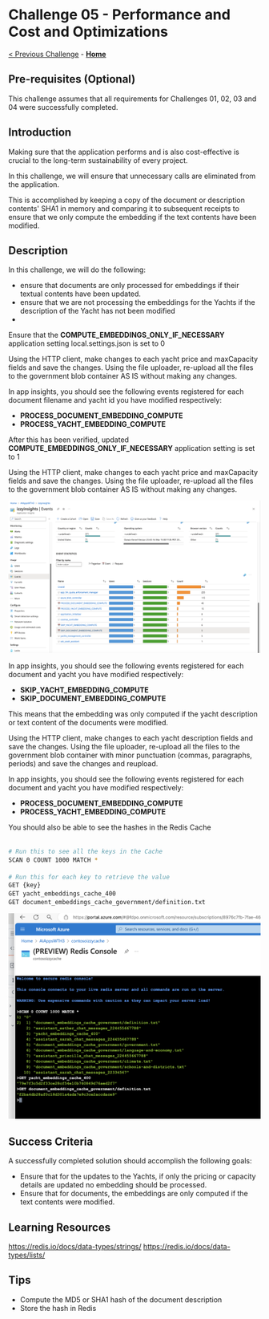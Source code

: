 # Challenge 05 - Performance and Cost and Optimizations

[< Previous Challenge](./Challenge-04.md) - **[Home](../README.md)** 

## Pre-requisites (Optional)

This challenge assumes that all requirements for Challenges 01, 02, 03 and 04 were successfully completed.

## Introduction

Making sure that the application performs and is also cost-effective is crucial to the long-term sustainability of every project.

In this challenge, we will ensure that unnecessary calls are eliminated from the application.

This is accomplished by keeping a copy of the document or description contents' SHA1 in memory and comparing it to subsequent receipts to ensure that we only compute the embedding if the text contents have been modified.

## Description

In this challenge, we will do the following:

- ensure that documents are only processed for embeddings if their textual contents have been updated.
- ensure that we are not processing the embeddings for the Yachts if the description of the Yacht has not been modified
- 
Ensure that the **COMPUTE_EMBEDDINGS_ONLY_IF_NECESSARY** application setting local.settings.json is set to 0

Using the HTTP client, make changes to each yacht price and maxCapacity fields and save the changes.
Using the file uploader, re-upload all the files to the government blob container AS IS without making any changes.

In app insights, you should see the following events registered for each document filename and yacht id you have modified respectively:
- **PROCESS_DOCUMENT_EMBEDDING_COMPUTE**
- **PROCESS_YACHT_EMBEDDING_COMPUTE**

After this has been verified,  updated **COMPUTE_EMBEDDINGS_ONLY_IF_NECESSARY** application setting is set to 1

Using the HTTP client, make changes to each yacht price and maxCapacity fields and save the changes.
Using the file uploader, re-upload all the files to the government blob container AS IS without making any changes.

![Application Insights](../images/app-insights.png)

In app insights, you should see the following events registered for each document and yacht you have modified respectively:
- **SKIP_YACHT_EMBEDDING_COMPUTE**
- **SKIP_DOCUMENT_EMBEDDING_COMPUTE**

This means that the embedding was only computed if the yacht description or text content of the documents were modified.

Using the HTTP client, make changes to each yacht description fields and save the changes.
Using the file uploader, re-upload all the files to the government blob container with minor punctuation (commas, paragraphs, periods) and save the changes and reupload.

In app insights, you should see the following events registered for each document and yacht you have modified respectively:
- **PROCESS_DOCUMENT_EMBEDDING_COMPUTE**
- **PROCESS_YACHT_EMBEDDING_COMPUTE**

You should also be able to see the hashes in the Redis Cache

````bash

# Run this to see all the keys in the Cache
SCAN 0 COUNT 1000 MATCH *

# Run this for each key to retrieve the value
GET {key}
GET yacht_embeddings_cache_400
GET document_embeddings_cache_government/definition.txt

````

![Application Insights](../images/redis-embeddings.png)

## Success Criteria

A successfully completed solution should accomplish the following goals:

- Ensure that for the updates to the Yachts, if only the pricing or capacity details are updated no embedding should be processed.
- Ensure that for documents, the embeddings are only computed if the text contents were modified.


## Learning Resources

https://redis.io/docs/data-types/strings/
https://redis.io/docs/data-types/lists/

## Tips
- Compute the MD5 or SHA1 hash of the document description
- Store the hash in Redis
